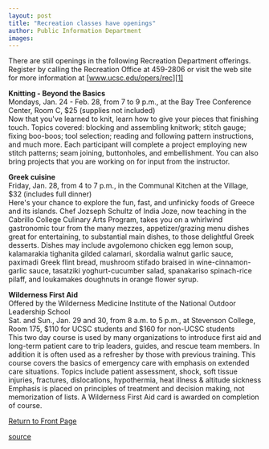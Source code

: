 ```yaml
---
layout: post
title: "Recreation classes have openings"
author: Public Information Department
images:
---
```


There are still openings in the following Recreation Department offerings. Register by calling the Recreation Office at 459-2806 or visit the web site for more information at [www.ucsc.edu/opers/rec][1]  

**Knitting - Beyond the Basics**  
Mondays, Jan. 24 - Feb. 28, from 7 to 9 p.m., at the Bay Tree Conference Center, Room C, $25 (supplies not included)  
Now that you've learned to knit, learn how to give your pieces that finishing touch. Topics covered: blocking and assembling knitwork; stitch gauge; fixing boo-boos; tool selection; reading and following pattern instructions, and much more. Each participant will complete a project employing new stitch patterns; seam joining, buttonholes, and embellishment. You can also bring projects that you are working on for input from the instructor.  

**Greek cuisine**  
Friday, Jan. 28, from 4 to 7 p.m., in the Communal Kitchen at the Village, $32 (includes full dinner)  
Here's your chance to explore the fun, fast, and unfinicky foods of Greece and its islands. Chef Jozseph Schultz of India Joze, now teaching in the Cabrillo College Culinary Arts Program, takes you on a whirlwind gastronomic tour from the many mezzes, appetizer/grazing menu dishes great for entertaining, to substantial main dishes, to those delightful Greek desserts. Dishes may include avgolemono chicken egg lemon soup, kalamarakia tighanita gilded calamari, skordalia walnut garlic sauce, paximadi Greek flint bread, mushroom stifado braised in wine-cinnamon-garlic sauce, tasatziki yoghurt-cucumber salad, spanakariso spinach-rice pilaff, and loukamakes doughnuts in orange flower syrup.

**Wilderness First Aid**  
Offered by the Wilderness Medicine Institute of the National Outdoor Leadership School  
Sat. and Sun., Jan. 29 and 30, from 8 a.m. to 5 p.m., at Stevenson College, Room 175, $110 for UCSC students and $160 for non-UCSC students  
This two day course is used by many organizations to introduce first aid and long-term patient care to trip leaders, guides, and rescue team members. In addition it is often used as a refresher by those with previous training. This course covers the basics of emergency care with emphasis on extended care situations. Topics include patient assessment, shock, soft tissue injuries, fractures, dislocations, hypothermia, heat illness & altitude sickness Emphasis is placed on principles of treatment and decision making, not memorization of lists. A Wilderness First Aid card is awarded on completion of course.   

  

[Return to Front Page][2]

[1]: http://www.ucsc.edu/opers/rec
[2]: http://currents.ucsc.edu/

[source](http://www1.ucsc.edu/currents/04-05/01-24/brief-rec_classes.asp "Permalink to brief-rec_classes")
